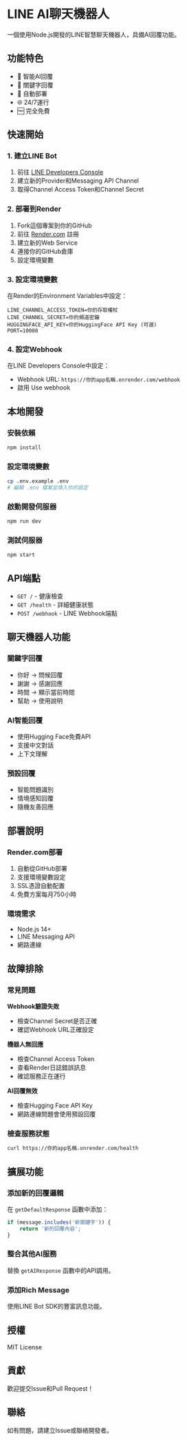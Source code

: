 # LINE AI聊天機器人

一個使用Node.js開發的LINE智慧聊天機器人，具備AI回覆功能。

## 功能特色

- 🤖 智能AI回覆
- 💬 關鍵字回覆
- 🔄 自動部署
- 🌐 24/7運行
- 🆓 完全免費

## 快速開始

### 1. 建立LINE Bot

1. 前往 [LINE Developers Console](https://developers.line.biz/)
2. 建立新的Provider和Messaging API Channel
3. 取得Channel Access Token和Channel Secret

### 2. 部署到Render

1. Fork這個專案到你的GitHub
2. 前往 [Render.com](https://render.com) 註冊
3. 建立新的Web Service
4. 連接你的GitHub倉庫
5. 設定環境變數

### 3. 設定環境變數

在Render的Environment Variables中設定：

```
LINE_CHANNEL_ACCESS_TOKEN=你的存取權杖
LINE_CHANNEL_SECRET=你的頻道密鑰
HUGGINGFACE_API_KEY=你的HuggingFace API Key (可選)
PORT=10000
```

### 4. 設定Webhook

在LINE Developers Console中設定：
- Webhook URL: `https://你的app名稱.onrender.com/webhook`
- 啟用 Use webhook

## 本地開發

### 安裝依賴
```bash
npm install
```

### 設定環境變數
```bash
cp .env.example .env
# 編輯 .env 檔案並填入你的設定
```

### 啟動開發伺服器
```bash
npm run dev
```

### 測試伺服器
```bash
npm start
```

## API端點

- `GET /` - 健康檢查
- `GET /health` - 詳細健康狀態
- `POST /webhook` - LINE Webhook端點

## 聊天機器人功能

### 關鍵字回覆
- 你好 → 問候回覆
- 謝謝 → 感謝回應
- 時間 → 顯示當前時間
- 幫助 → 使用說明

### AI智能回覆
- 使用Hugging Face免費API
- 支援中文對話
- 上下文理解

### 預設回覆
- 智能問題識別
- 情境感知回覆
- 隨機友善回應

## 部署說明

### Render.com部署
1. 自動從GitHub部署
2. 支援環境變數設定
3. SSL憑證自動配置
4. 免費方案每月750小時

### 環境需求
- Node.js 14+
- LINE Messaging API
- 網路連線

## 故障排除

### 常見問題

**Webhook驗證失敗**
- 檢查Channel Secret是否正確
- 確認Webhook URL正確設定

**機器人無回應**
- 檢查Channel Access Token
- 查看Render日誌錯誤訊息
- 確認服務正在運行

**AI回覆無效**
- 檢查Hugging Face API Key
- 網路連線問題會使用預設回覆

### 檢查服務狀態
```bash
curl https://你的app名稱.onrender.com/health
```

## 擴展功能

### 添加新的回覆邏輯
在 `getDefaultResponse` 函數中添加：
```javascript
if (message.includes('新關鍵字')) {
    return '新的回覆內容';
}
```

### 整合其他AI服務
替換 `getAIResponse` 函數中的API調用。

### 添加Rich Message
使用LINE Bot SDK的豐富訊息功能。

## 授權

MIT License

## 貢獻

歡迎提交Issue和Pull Request！

## 聯絡

如有問題，請建立Issue或聯絡開發者。
